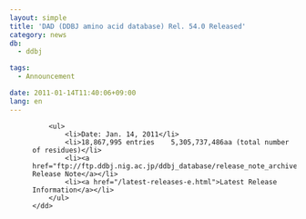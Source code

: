 ```yaml
---
layout: simple
title: 'DAD (DDBJ amino acid database) Rel. 54.0 Released'
category: news
db:
  - ddbj

tags:
  - Announcement

date: 2011-01-14T11:40:06+09:00
lang: en
---
```


<dl>
    <dd>

        <ul>
            <li>Date: Jan. 14, 2011</li>
            <li>18,867,995 entries    5,305,737,486aa (total number of residues)</li>
            <li><a href="ftp://ftp.ddbj.nig.ac.jp/ddbj_database/release_note_archive/dad/dadrel.54.txt">DAD Release Note</a></li>
            <li><a href="/latest-releases-e.html">Latest Release Information</a></li>
        </ul>
    </dd>
</dl>
